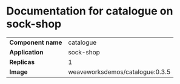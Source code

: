 # Documentation for catalogue on sock-shop

|||
| --- | ---- |
| **Component name** | catalogue |
| **Application** | sock-shop |
| **Replicas** | 1 |
| **Image** | weaveworksdemos/catalogue:0.3.5 |

